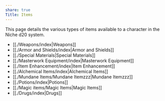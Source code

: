 ```yaml
---
share: true
Title: Items
---
```

This page details the various types of items available to a character in the Niche d20 system.

- [[./Weapons/index|Weapons]]
- [[./Armor and Shields/index|Armor and Shields]]
- [[./Special Materials|Special Materials]]
- [[./Masterwork Equipment/index|Masterwork Equipment]]
- [[./Item Enhancement/index|Item Enhancement]]
- [[./Alchemical Items/index|Alchemical Items]]
- [[./Mundane Items/Mundane Itemzzz|Mundane Itemzzz]]
- [[./Potions/index|Potions]]
- [[./Magic items/Magic Items|Magic Items]]
- [[./Drugs/index|Drugs]]